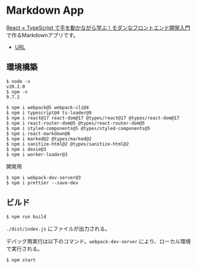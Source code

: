# Markdown App

[React × TypeScript で手を動かながら学ぶ！モダンなフロントエンド開発入門](https://www.techpit.jp/courses/111)で作るMarkdownアプリです。

* [URL](https://okuzawats.github.io/markdownapp/)

## 環境構築

```console
$ node -v
v20.2.0
$ npm -v
9.7.2
```

```console
$ npm i webpack@5 webpack-cli@4
$ npm i typescript@4 ts-loader@9
$ npm i react@17 react-dom@17 @types/react@17 @types/react-dom@17
$ npm i react-router-dom@5 @types/react-router-dom@5
$ npm i styled-components@5 @types/styled-components@5
$ npm i react-markdown@6
$ npm i marked@2 @types/marked@2
$ npm i sanitize-html@2 @types/sanitize-html@2
$ npm i dexie@3
$ npm i worker-loader@3
```

開発用

```console
$ npm i webpack-dev-server@3
$ npm i prettier --save-dev
```

## ビルド

```console
$ npm run build
```
`./dist/index.js` にファイルが出力される。

デバッグ用実行は以下のコマンド。`webpack-dev-server` により、ローカル環境で実行される。

```console
$ npm start
```
